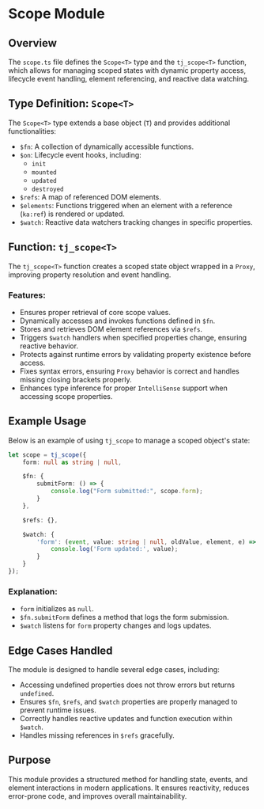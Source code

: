 # Scope Module

## Overview

The `scope.ts` file defines the `Scope<T>` type and the `tj_scope<T>` function, which allows for managing scoped states with dynamic property access, lifecycle event handling, element referencing, and reactive data watching.

## Type Definition: `Scope<T>`

The `Scope<T>` type extends a base object (`T`) and provides additional functionalities:

- `$fn`: A collection of dynamically accessible functions.
- `$on`: Lifecycle event hooks, including:
  - `init`
  - `mounted`
  - `updated`
  - `destroyed`
- `$refs`: A map of referenced DOM elements.
- `$elements`: Functions triggered when an element with a reference (`ka:ref`) is rendered or updated.
- `$watch`: Reactive data watchers tracking changes in specific properties.

## Function: `tj_scope<T>`

The `tj_scope<T>` function creates a scoped state object wrapped in a `Proxy`, improving property resolution and event handling.

### Features:
- Ensures proper retrieval of core scope values.
- Dynamically accesses and invokes functions defined in `$fn`.
- Stores and retrieves DOM element references via `$refs`.
- Triggers `$watch` handlers when specified properties change, ensuring reactive behavior.
- Protects against runtime errors by validating property existence before access.
- Fixes syntax errors, ensuring `Proxy` behavior is correct and handles missing closing brackets properly.
- Enhances type inference for proper `IntelliSense` support when accessing scope properties.

## Example Usage

Below is an example of using `tj_scope` to manage a scoped object's state:

```typescript
let scope = tj_scope({
    form: null as string | null,

    $fn: {
        submitForm: () => {
            console.log("Form submitted:", scope.form);
        }
    },

    $refs: {},

    $watch: {
        'form': (event, value: string | null, oldValue, element, e) => {
            console.log('Form updated:', value);
        }
    }
});
```

### Explanation:
- `form` initializes as `null`.
- `$fn.submitForm` defines a method that logs the form submission.
- `$watch` listens for `form` property changes and logs updates.

## Edge Cases Handled

The module is designed to handle several edge cases, including:

- Accessing undefined properties does not throw errors but returns `undefined`.
- Ensures `$fn`, `$refs`, and `$watch` properties are properly managed to prevent runtime issues.
- Correctly handles reactive updates and function execution within `$watch`.
- Handles missing references in `$refs` gracefully.

## Purpose

This module provides a structured method for handling state, events, and element interactions in modern applications. It ensures reactivity, reduces error-prone code, and improves overall maintainability.
